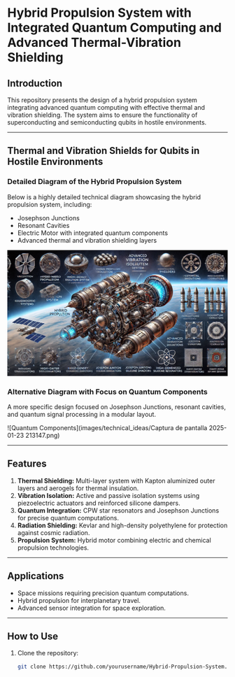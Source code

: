 # Hybrid Propulsion System with Integrated Quantum Computing and Advanced Thermal-Vibration Shielding

## Introduction
This repository presents the design of a hybrid propulsion system integrating advanced quantum computing with effective thermal and vibration shielding. The system aims to ensure the functionality of superconducting and semiconducting qubits in hostile environments.

---

## Thermal and Vibration Shields for Qubits in Hostile Environments

### Detailed Diagram of the Hybrid Propulsion System
Below is a highly detailed technical diagram showcasing the hybrid propulsion system, including:

- Josephson Junctions
- Resonant Cavities
- Electric Motor with integrated quantum components
- Advanced thermal and vibration shielding layers

![Hybrid Propulsion System](images/technical_ideas/40707c9c-9ea6-4d57-b359-fd2848096b8d.jpeg)

### Alternative Diagram with Focus on Quantum Components
A more specific design focused on Josephson Junctions, resonant cavities, and quantum signal processing in a modular layout.

![Quantum Components](images/technical_ideas/Captura de pantalla 2025-01-23 213147.png)

---

## Features
1. **Thermal Shielding:** Multi-layer system with Kapton aluminized outer layers and aerogels for thermal insulation.
2. **Vibration Isolation:** Active and passive isolation systems using piezoelectric actuators and reinforced silicone dampers.
3. **Quantum Integration:** CPW star resonators and Josephson Junctions for precise quantum computations.
4. **Radiation Shielding:** Kevlar and high-density polyethylene for protection against cosmic radiation.
5. **Propulsion System:** Hybrid motor combining electric and chemical propulsion technologies.

---

## Applications
- Space missions requiring precision quantum computations.
- Hybrid propulsion for interplanetary travel.
- Advanced sensor integration for space exploration.

---

## How to Use
1. Clone the repository:  
   ```bash
   git clone https://github.com/yourusername/Hybrid-Propulsion-System.git



